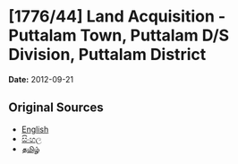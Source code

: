 # [1776/44] Land Acquisition - Puttalam Town, Puttalam D/S Division, Puttalam District

**Date:** 2012-09-21

## Original Sources

- [English](https://documents.gov.lk/view/extra-gazettes/2012/9/1776-44_E.pdf)
- [සිංහල](https://documents.gov.lk/view/extra-gazettes/2012/9/1776-44_S.pdf)
- [தமிழ்](https://documents.gov.lk/view/extra-gazettes/2012/9/1776-44_T.pdf)
